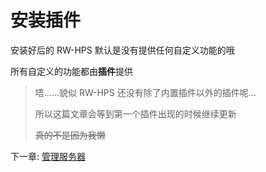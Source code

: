 # 安装插件

安装好后的 RW-HPS 默认是没有提供任何自定义功能的哦

所有自定义的功能都由**插件**提供



> 唔......貌似 RW-HPS 还没有除了内置插件以外的插件呢...
>
> 所以这篇文章会等到第一个插件出现的时候继续更新
>
> ~~真的不是因为我懒~~



下一章: [管理服务器](ManageServer.md#管理服务器)
